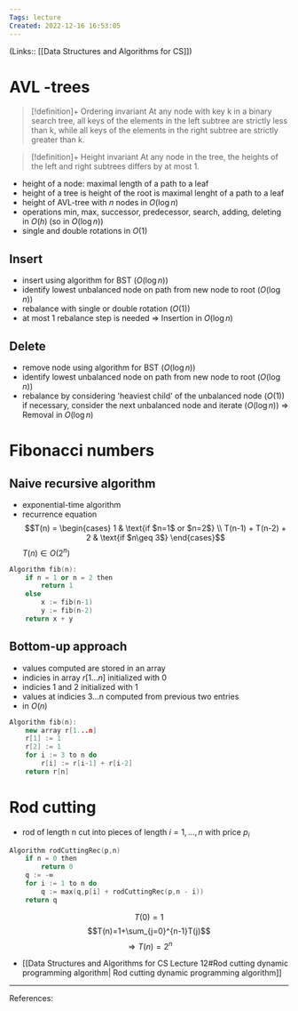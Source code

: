 ```yaml
---
Tags: lecture
Created: 2022-12-16 16:53:05
---
```

(Links:: [[Data Structures and Algorithms for CS]])
# AVL -trees
> [!definition]+ Ordering invariant
> At any node with key k in a binary search tree, all keys of the elements in the left subtree are strictly less than k, while all keys of the elements in the right subtree are strictly greater than k.

> [!definition]+ Height invariant
> At any node in the tree, the heights of the left and right subtrees differs by at most 1.

- height of a node: maximal length of a path to a leaf
- height of a tree is height of the root is maximal lenght of a path to a leaf
- height of AVL-tree with $n$ nodes in $O(\log n)$
- operations min, max, successor, predecessor, search, adding, deleting in $O(h) \;(\text{so in } O(\log n))$
- single and double rotations in $O(1)$
## Insert
- insert using algorithm for BST ($O(\log n)$)
- identify lowest unbalanced node on path from new node to root ($O(\log n)$)
- rebalance with single or double rotation ($O(1)$)
- at most 1 rebalance step is needed
=> Insertion in $O(\log n)$
## Delete
- remove node using algorithm for BST ($O(\log n)$)
- identify lowest unbalanced node on path from new node to root ($O(\log n)$)
- rebalance by considering 'heaviest child' of the unbalanced node ($O(1)$)
  if necessary, consider the next unbalanced node and iterate ($O(\log n)$)
=> Removal in $O(\log n)$
# Fibonacci numbers
## Naive recursive algorithm
- exponential-time algorithm
- recurrence equation
  $$T(n) =
\begin{cases}
1  & \text{if $n=1$ or $n=2$} \\
T(n-1) + T(n-2) + 2 & \text{if $n\geq 3$}
\end{cases}$$
$T(n)\in O(2^n)$
```cpp
Algorithm fib(n):
	if n = 1 or n = 2 then
		return 1
	else
		x := fib(n-1)
		y := fib(n-2)
	return x + y
```
## Bottom-up approach
- values computed are stored in an array
- indicies in array $r[1...n]$ initialized with 0
- indicies 1 and 2 initialized with 1
- values at indicies 3...n computed from previous two entries
- in $O(n)$
```cpp
Algorithm fib(n):
	new array r[1...n]
	r[1] := 1
	r[2] := 1
	for i := 3 to n do
		r[i] := r[i-1] + r[i-2]
	return r[n]
```
# Rod cutting
- rod of length n cut into pieces of length $i=1,...,n$ with price $p_i$
```cpp
Algorithm rodCuttingRec(p,n)
	if n = 0 then
		return 0
	q := -∞
	for i := 1 to n do
		q := max(q,p[i] + rodCuttingRec(p,n - i))
	return q
```
$$T(0)=1$$
$$T(n)=1+\sum_{j=0}^{n-1}T(j)$$
$$\Rightarrow T(n)=2^n$$
- [[Data Structures and Algorithms for CS Lecture 12#Rod cutting dynamic programming algorithm| Rod cutting dynamic programming algorithm]]

---
References: